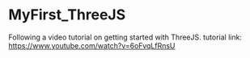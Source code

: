 # MyFirst_ThreeJS
Following a video tutorial on getting started with ThreeJS.
tutorial link: https://www.youtube.com/watch?v=6oFvqLfRnsU
